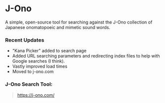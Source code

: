 # J-Ono
A simple, open-source tool for searching against the J-Ono collection of Japanese onomatopoeic and mimetic sound words.

### Recent Updates
* "Kana Picker" added to search page
* Added URL searching parameters and redirecting index files to help with Google searches (I think).
* Vastly improved load times
* Moved to j-ono.com

### J-Ono Search Tool:
> https://j-ono.com/
